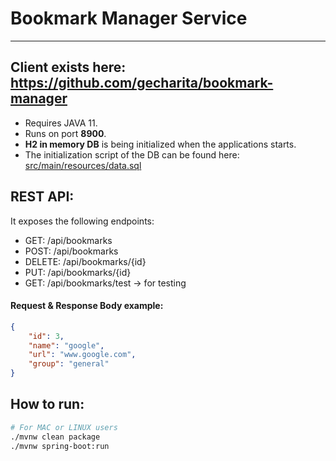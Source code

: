 # Bookmark Manager Service

---
Client exists here:
https://github.com/gecharita/bookmark-manager
---

- Requires JAVA 11.
- Runs on port **8900**.
- **H2 in memory DB** is being initialized when the applications starts.
- The initialization script of the DB can be found here:
  [src/main/resources/data.sql](src/main/resources/data.sql)
  
## REST API:
It exposes the following endpoints:
- GET: /api/bookmarks
- POST: /api/bookmarks
- DELETE: /api/bookmarks/{id}
- PUT: /api/bookmarks/{id}
- GET: /api/bookmarks/test -> for testing

#### Request & Response Body example:
```json
{
    "id": 3,
    "name": "google",
    "url": "www.google.com",
    "group": "general"
}
```

## How to run:
```sh
# For MAC or LINUX users
./mvnw clean package
./mvnw spring-boot:run 
```
